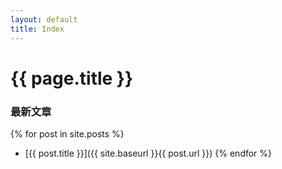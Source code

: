```yaml
---
layout: default
title: Index
---
```


# {{ page.title }}

###  最新文章
{% for post in site.posts %}
  * [{{ post.title }}]({{ site.baseurl }}{{ post.url }})
{% endfor %}
